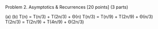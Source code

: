 Problem 2. Asymptotics & Recurrences [20 points] (3 parts)

(a)
(b) T(n) = T(n/3) + T(2n/3) + Θ(n)
    T(n/3) = T(n/9) + T(2n/9) + Θ(n/3)
    T(2n/3) = T(2n/9) + T(4n/9) + Θ(2n/3)